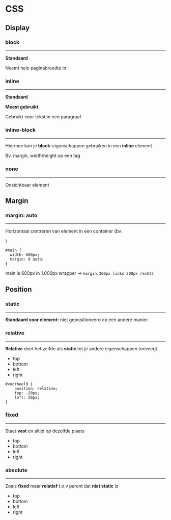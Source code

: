 # CSS

## Display

### block

---

**Standaard** <div>

Neemt hele paginabreedte in

### inline

---

**Standaard** <span>

**Meest gebruikt** <a>

Gebruikt voor tekst in een paragraaf

### inline-block

---

Hiermee kan je **block**-eigenschappen gebruiken in een **inline** element

Bv. margin, width/height op een <a> tag

### none

---

Onzichtbaar element

## Margin

### margin: auto

---

Horizontaal centreren van element in een container (bv. <div id="main">)

```
#main {
  width: 600px;
  margin: 0 auto; 
}
```

main is 600px in 1.000px wrapper → `margin:200px links 200px rechts` 

## Position

### static

---

**Standaard voor element:** niet gepositioneerd op een andere manier.

### relative

---

**Relative** doet het zelfde als **static** tot je andere eigenschappen toevoegt.

- top
- bottom
- left
- right

```
#voorbeeld {
	position: relative;
	top: -20px;
	left: 20px;
}

```

### fixed

---

Staat **vast** en altijd op dezelfde plaats

- top
- bottom
- left
- right

### absolute

---

Zoals **fixed** maar **relatief** t.o.v parent dat **niet static** is

- top
- bottom
- left
- right